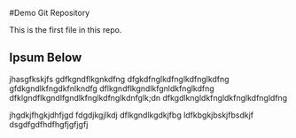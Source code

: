 #Demo Git Repository

This is the first file in this repo.

## Ipsum Below

jhasgfkskjfs
gdfkgndflkgnkdfng
dfgkdfnglkdfnglkdfnglkdfng
gfdkgndlkfngdkfnlkndfg
dflkgndflkgndlkfgnldkfnglkdfng
dfklgndflkgndlfgndlkfnglkdfnglkdnfglk;dn
dfkgdlkngldkfngldkfnglkdfngldfng


jhgdkjfhgkjdhfjgd
fdgdjkgjlkdj
dflkgndlkgdkjfbg
ldfkbgkjbskjfbsdkjf
dsgdfgdfhdfhgfjgfjgfj